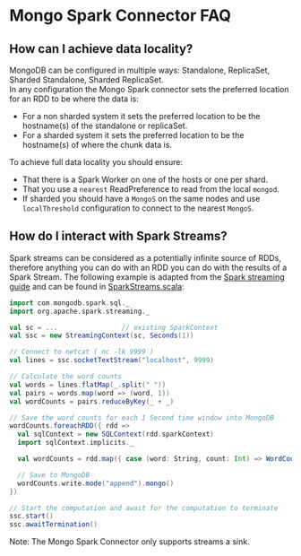 # Mongo Spark Connector FAQ

## How can I achieve data locality?

MongoDB can be configured in multiple ways: Standalone, ReplicaSet, Sharded Standalone, Sharded ReplicaSet.  
In any configuration the Mongo Spark connector sets the preferred location for an RDD to be where the data is:

* For a non sharded system it sets the preferred location to be the hostname(s) of the standalone or replicaSet.
* For a sharded system it sets the preferred location to be the hostname(s) of where the chunk data is.

To achieve full data locality you should ensure:

  * That there is a Spark Worker on one of the hosts or one per shard.
  * That you use a `nearest` ReadPreference to read from the local `mongod`.
  * If sharded you should have a `MongoS` on the same nodes and use `localThreshold` configuration to connect to the nearest `MongoS`.


## How do I interact with Spark Streams?

Spark streams can be considered as a potentially infinite source of RDDs, therefore anything you can do with an RDD you can do with the
results of a Spark Stream. The following example is adapted from the 
[Spark streaming guide](http://spark.apache.org/docs/latest/streaming-programming-guide.html) and  can be found in 
[SparkStreams.scala](../examples/src/test/scala/tour/SparkStreams.scala):

```scala
import com.mongodb.spark.sql._
import org.apache.spark.streaming._

val sc = ...                // existing SparkContext
val ssc = new StreamingContext(sc, Seconds(1))

// Connect to netcat ( nc -lk 9999 )
val lines = ssc.socketTextStream("localhost", 9999)

// Calculate the word counts
val words = lines.flatMap(_.split(" "))
val pairs = words.map(word => (word, 1))
val wordCounts = pairs.reduceByKey(_ + _)

// Save the word counts for each 1 Second time window into MongoDB
wordCounts.foreachRDD({ rdd =>
  val sqlContext = new SQLContext(rdd.sparkContext)
  import sqlContext.implicits._

  val wordCounts = rdd.map({ case (word: String, count: Int) => WordCount(word, count) }).toDF()

  // Save to MongoDB
  wordCounts.write.mode("append").mongo()
})

// Start the computation and await for the computation to terminate
ssc.start()
ssc.awaitTermination()

```

Note: The Mongo Spark Connector only supports streams a sink.
